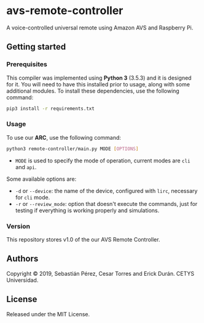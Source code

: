 # avs-remote-controller
A voice-controlled universal remote using Amazon AVS and Raspberry Pi.

## Getting started
### Prerequisites
This compiler was implemented using __Python 3__ (3.5.3) and it is designed for it. You will need to have this installed prior to usage, along with some additional modules. To install these dependencies, use the following command:


```bash
pip3 install -r requirements.txt
```

### Usage
To use our __ARC__, use the following command:

```bash
python3 remote-controller/main.py MODE [OPTIONS]
``` 

- `MODE` is used to specify the mode of operation, current modes are `cli` and `api`.

Some available options are:
- `-d` or `--device`: the name of the device, configured with `lirc`, necessary for `cli` mode.
- `-r` or `--review_mode`: option that doesn't execute the commands, just for testing if everything is working properly and simulations.

### Version
This repository stores v1.0 of the our AVS Remote Controller.

## Authors
Copyright © 2019, Sebastián Pérez, Cesar Torres and Erick Durán. CETYS Universidad.

## License
Released under the MIT License.